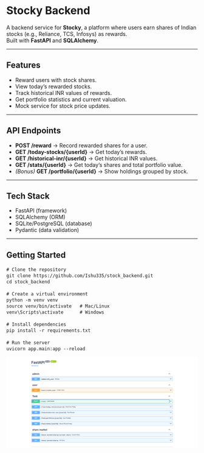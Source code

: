 # Stocky Backend

A backend service for **Stocky**, a platform where users earn shares of Indian stocks (e.g., Reliance, TCS, Infosys) as rewards.  
Built with **FastAPI** and **SQLAlchemy**.

---

## Features
- Reward users with stock shares.
- View today’s rewarded stocks.
- Track historical INR values of rewards.
- Get portfolio statistics and current valuation.
- Mock service for stock price updates.

---

## API Endpoints

- **POST /reward** → Record rewarded shares for a user.  
- **GET /today-stocks/{userId}** → Get today’s rewards.  
- **GET /historical-inr/{userId}** → Get historical INR values.  
- **GET /stats/{userId}** → Get today’s shares and total portfolio value.  
- *(Bonus)* **GET /portfolio/{userId}** → Show holdings grouped by stock.

---

## Tech Stack
- FastAPI (framework)  
- SQLAlchemy (ORM)  
- SQLite/PostgreSQL (database)  
- Pydantic (data validation)

---

## Getting Started

```
# Clone the repository
git clone https://github.com/Ishu335/stock_backend.git
cd stock_backend

# Create a virtual environment
python -m venv venv
source venv/bin/activate   # Mac/Linux
venv\Scripts\activate      # Windows

# Install dependencies
pip install -r requirements.txt

# Run the server
uvicorn app.main:app --reload
```

![Alt text](https://github.com/Ishu335/stock_backend/blob/753f62d63e5ffdd791b7ab1e634e23a8de406690/app/images/image.png)
